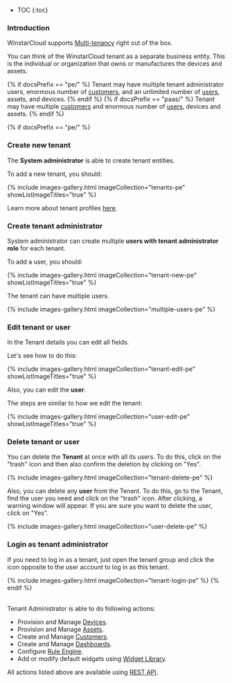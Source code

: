 * TOC
{:toc}

### Introduction

WinstarCloud supports [Multi-tenancy](https://en.wikipedia.org/wiki/Multitenancy) right out of the box. 

You can think of the WinstarCloud tenant as a separate business entity. This is the individual or organization that owns or manufactures the devices and assets.

{% if docsPrefix == "pe/" %}
Tenant may have multiple tenant administrator users, enormous number of [customers](/docs/{{docsPrefix}}user-guide/ui/customers), and an unlimited number of [users](/docs/{{docsPrefix}}user-guide/ui/users), assets, and devices.
{% endif %}
{% if docsPrefix == "paas/" %}
Tenant may have multiple [customers](/docs/{{docsPrefix}}user-guide/ui/customers) and enormous number of [users](/docs/{{docsPrefix}}user-guide/ui/users), devices and assets.
{% endif %}

{% if docsPrefix == "pe/" %}
### Сreate new tenant

The **System administrator** is able to create tenant entities.

To add a new tenant, you should:

{% include images-gallery.html imageCollection="tenants-pe" showListImageTitles="true" %}

Learn more about tenant profiles [here](/docs/{{docsPrefix}}user-guide/tenant-profiles).

### Сreate tenant administrator

System administrator can create multiple **users with tenant administrator role** for each tenant.

To add a user, you should:

{% include images-gallery.html imageCollection="tenant-new-pe" showListImageTitles="true" %}

The tenant can have multiple users.

{% include images-gallery.html imageCollection="multiple-users-pe" %}

### Edit tenant or user

In the Tenant details you can edit all fields.

Let's see how to do this:

{% include images-gallery.html imageCollection="tenant-edit-pe" showListImageTitles="true" %}

Also, you can edit the **user**.

The steps are similar to how we edit the tenant:

{% include images-gallery.html imageCollection="user-edit-pe" showListImageTitles="true" %}

### Delete tenant or user

You can delete the **Tenant** at once with all its users. To do this, click on the "trash" icon and then also confirm the deletion by clicking on "Yes".

{% include images-gallery.html imageCollection="tenant-delete-pe" %}

Also, you can delete any **user** from the Tenant. To do this, go to the Tenant, find the user you need and click on the "trash" icon. After clicking, a warning window will appear. If you are sure you want to delete the user, click on "Yes".

{% include images-gallery.html imageCollection="user-delete-pe" %}

### Login as tenant administrator

If you need to log in as a tenant, just open the tenant group and click the icon opposite to the user account to log in as this tenant.

{% include images-gallery.html imageCollection="tenant-login-pe" %}
{% endif %}

<br>
Tenant Administrator is able to do following actions:

- Provision and Manage [Devices](/docs/{{docsPrefix}}user-guide/ui/devices/).
- Provision and Manage [Assets](/docs/{{docsPrefix}}user-guide/ui/assets/).
- Create and Manage [Customers](/docs/{{docsPrefix}}user-guide/ui/customers/).
- Create and Manage [Dashboards](/docs/{{docsPrefix}}user-guide/ui/dashboards/).
- Configure [Rule Engine](/docs/{{docsPrefix}}user-guide/rule-engine-2-0/re-getting-started/).
- Add or modify default widgets using [Widget Library](/docs/{{docsPrefix}}user-guide/ui/widget-library/).

All actions listed above are available using [REST API](/docs/{{docsPrefix}}reference/rest-api/).
